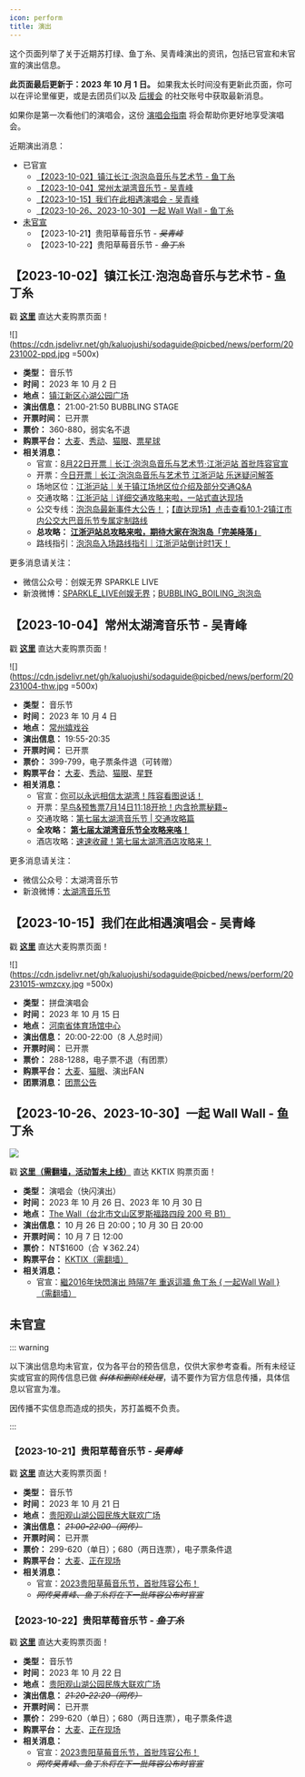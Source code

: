 ```yaml
---
icon: perform
title: 演出
---
```


这个页面列举了关于近期苏打绿、鱼丁糸、吴青峰演出的资讯，包括已官宣和未官宣的演出信息。

**此页面最后更新于：2023 年 10 月 1 日。** 如果我太长时间没有更新此页面，你可以在评论里催更，或是去团员们以及 [后援会](/wiki/fans/club) 的社交账号中获取最新消息。

如果你是第一次看他们的演唱会，这份 [演唱会指南](/concerts/guide/) 将会帮助你更好地享受演唱会。

近期演出消息：

- 已官宣
  - [【2023-10-02】镇江长江·泡泡岛音乐与艺术节 - 鱼丁糸](#【2023-10-02】镇江长江·泡泡岛音乐与艺术节-鱼丁糸)
  - [【2023-10-04】常州太湖湾音乐节 - 吴青峰](#【2023-10-04】常州太湖湾音乐节-吴青峰)
  - [【2023-10-15】我们在此相遇演唱会 - 吴青峰](#【2023-10-15】我们在此相遇演唱会-吴青峰)
  - [【2023-10-26、2023-10-30】一起 Wall Wall - 鱼丁糸](#【2023-10-26、2023-10-30】一起-wall-wall-鱼丁糸)
- [未官宣](#未官宣)
  - 【2023-10-21】贵阳草莓音乐节 - *~~吴青峰~~*
  - 【2023-10-22】贵阳草莓音乐节 - *~~鱼丁糸~~*

## 【2023-10-02】镇江长江·泡泡岛音乐与艺术节 - 鱼丁糸

戳 [**这里**](https://detail.damai.cn/item.htm?id=734211393774) 直达大麦购票页面！

![](https://cdn.jsdelivr.net/gh/kaluojushi/sodaguide@picbed/news/perform/20231002-ppd.jpg =500x)

- **类型：** 音乐节
- **时间：** 2023 年 10 月 2 日
- **地点：** [镇江新区心湖公园广场](https://surl.amap.com/hXU2ngv1m7dw)
- **演出信息：** 21:00-21:50 BUBBLING STAGE
- **开票时间：** 已开票
- **票价：** 360-880，弱实名不退
- **购票平台：** [大麦](https://detail.damai.cn/item.htm?id=734211393774)、[秀动](https://wap.showstart.com/pages/activity/detail/detail?activityId=206167)、[猫眼](https://www.gewara.com/detail/275388)、[票星球](https://m.piaoxingqiu.com/content/64dd97b1d7fdb20001d55b69)
- **相关消息：**
  - 官宣：[8月22日开票｜长江·泡泡岛音乐与艺术节·江浙沪站 首批阵容官宣](https://mp.weixin.qq.com/s/PAs6GwmcsIFau_jHHRGhsA)
  - 开票：[今日开票｜长江·泡泡岛音乐与艺术节 江浙沪站 乐迷疑问解答](https://mp.weixin.qq.com/s/wfNvYfbfqJbOdR4TxnNAKA)
  - 场地区位：[江浙沪站｜关于镇江场地区位介绍及部分交通Q&A](https://mp.weixin.qq.com/s/EGaQzunVGZ9Ei3i3bo3esQ)
  - 交通攻略：[江浙沪站｜详细交通攻略来啦，一站式直达现场](https://mp.weixin.qq.com/s/PWYKsjGH5QDZ-LELZkbR1w)
  - 公交专线：[泡泡岛最新事件大公告！](https://mp.weixin.qq.com/s/SndHV55r-5FU9n7pGRXccg)；[【直达现场】点击查看10.1-2镇江市内公交大巴音乐节专属定制路线](https://mp.weixin.qq.com/s/onhK15ikf-j__Z2rHSTZDA)
  - **总攻略：** [**江浙沪站总攻略来啦，期待大家在泡泡岛「完美降落」**](https://mp.weixin.qq.com/s/8h_sX8BaatTz_qQvuFtLSg)
  - 路线指引：[泡泡岛入场路线指引｜江浙沪站倒计时1天！](https://mp.weixin.qq.com/s/IfW3P58cvT5_3BF9eFCMJg)

更多消息请关注：
- 微信公众号：创娱无界 SPARKLE LIVE
- 新浪微博：[SPARKLE_LIVE创娱无界](https://weibo.com/u/7840752727)；[BUBBLING_BOILING_泡泡岛](https://weibo.com/u/7840847235)

## 【2023-10-04】常州太湖湾音乐节 - 吴青峰

戳 [**这里**](https://detail.damai.cn/item.htm?id=727393226154) 直达大麦购票页面！

![](https://cdn.jsdelivr.net/gh/kaluojushi/sodaguide@picbed/news/perform/20231004-thw.jpg =500x)

- **类型：** 音乐节
- **时间：** 2023 年 10 月 4 日
- **地点：** [常州嬉戏谷](https://surl.amap.com/eMMKug1nemu)
- **演出信息：** 19:55-20:35
- **开票时间：** 已开票
- **票价：** 399-799，电子票条件退（可转赠）
- **购票平台：** [大麦](https://detail.damai.cn/item.htm?id=727393226154)、[秀动](https://wap.showstart.com/pages/activity/detail/detail?activityId=202197)、[猫眼](https://www.gewara.com/detail/278682)、[星野](http://s.xingyeshow.com/weixin/qlhzmr/products/47?share_code=16887009526147&type=scan&code=0618btFa1VOPVF0EnoFa1o2ZYV08btFk&state=1)
- **相关消息：**
  - 官宣：[你可以永远相信太湖湾！阵容看图说话！](https://mp.weixin.qq.com/s/PGskakP2hLqq7qm4Jn5sGA)
  - 开票：[早鸟&预售票7月14日11:18开抢！内含抢票秘籍~](https://mp.weixin.qq.com/s/9tj5VG7sOP2xqkFtjZceIw)
  - 交通攻略：[第七届太湖湾音乐节 | 交通攻略篇](https://mp.weixin.qq.com/s/ODuTX70-DHV_ztN99Ol9Yw)
  - **全攻略：** [**第七届太湖湾音乐节全攻略来咯！**](https://mp.weixin.qq.com/s/2Zuk7A2MHxQX5RNtbeGODA)
  - 酒店攻略：[速速收藏！第七届太湖湾酒店攻略来！](https://mp.weixin.qq.com/s/0HgD29BDZ4l2AQjoDiuxYw)

更多消息请关注：
- 微信公众号：太湖湾音乐节
- 新浪微博：[太湖湾音乐节](https://weibo.com/u/7314727257)

## 【2023-10-15】我们在此相遇演唱会 - 吴青峰

戳 [**这里**](https://detail.damai.cn/item.htm?id=738630625561) 直达大麦购票页面！

![](https://cdn.jsdelivr.net/gh/kaluojushi/sodaguide@picbed/news/perform/20231015-wmzcxy.jpg =500x)

- **类型：** 拼盘演唱会
- **时间：** 2023 年 10 月 15 日
- **地点：** [河南省体育场馆中心](https://surl.amap.com/1F07bar1eevW)
- **演出信息：** 20:00-22:00（8 人总时间）
- **开票时间：** 已开票
- **票价：** 288-1288，电子票不退（有团票）
- **购票平台：** [大麦](https://detail.damai.cn/item.htm?id=738630625561)、[猫眼](https://www.gewara.com/detail/279921)、演出FAN
- **团票消息：** [团票公告](https://weibo.com/6552585714/NkbDqr830)

## 【2023-10-26、2023-10-30】一起 Wall Wall - 鱼丁糸

![](https://cdn.jsdelivr.net/gh/kaluojushi/sodaguide@picbed/news/perform/20231026-yqww.png)

戳 [**这里（需翻墙，活动暂未上线）**](https://kktix.com/) 直达 KKTIX 购票页面！

- **类型：** 演唱会（快闪演出）
- **时间：** 2023 年 10 月 26 日、2023 年 10 月 30 日
- **地点：** [The Wall（台北市文山区罗斯福路四段 200 号 B1）](https://surl.amap.com/U69HQL1b4Pq)
- **演出信息：** 10 月 26 日 20:00；10 月 30 日 20:00
- **开票时间：** 10 月 7 日 12:00
- **票价：** NT$1600（合 ￥362.24）
- **购票平台：** [KKTIX（需翻墙）](https://kktix.com/)
- **相关消息：**
  - 官宣：[繼2016年快閃演出 時隔7年 重返這牆 魚丁糸 { 一起Wall Wall }（需翻墙）](https://www.instagram.com/p/CxxtFPWPv2x/)

## 未官宣

::: warning

以下演出信息均未官宣，仅为各平台的预告信息，仅供大家参考查看。所有未经证实或官宣的网传信息已做 *~~斜体和删除线处理~~*，请不要作为官方信息传播，具体信息以官宣为准。

因传播不实信息而造成的损失，苏打盖概不负责。

:::

### 【2023-10-21】贵阳草莓音乐节 - *~~吴青峰~~*

戳 [**这里**](https://detail.damai.cn/item.htm?id=740088717977) 直达大麦购票页面！

- **类型：** 音乐节
- **时间：** 2023 年 10 月 21 日
- **地点：** [贵阳观山湖公园民族大联欢广场](https://surl.amap.com/7H8gpdh1z4Do)
- **演出信息：** *~~21:00-22:00（网传）~~*
- **开票时间：** 已开票
- **票价：** 299-620（单日）；680（两日连票），电子票条件退
- **购票平台：** [大麦](https://detail.damai.cn/item.htm?id=740088717977)、[正在现场](https://m.zhengzai.tv/#/ticket/detail?id=2966919800911585288379381)
- **相关消息：**
  - 官宣：[2023贵阳草莓音乐节，首批阵容公布！](https://mp.weixin.qq.com/s/-BMDCTjUJ3wVEIF5zZaKCQ)
  - *~~网传吴青峰、鱼丁糸将在下一批阵容公布时官宣~~*

### 【2023-10-22】贵阳草莓音乐节 - *~~鱼丁糸~~*

戳 [**这里**](https://detail.damai.cn/item.htm?id=740088717977) 直达大麦购票页面！

- **类型：** 音乐节
- **时间：** 2023 年 10 月 22 日
- **地点：** [贵阳观山湖公园民族大联欢广场](https://surl.amap.com/7H8gpdh1z4Do)
- **演出信息：** *~~21:20-22:20（网传）~~*
- **开票时间：** 已开票
- **票价：** 299-620（单日）；680（两日连票），电子票条件退
- **购票平台：** [大麦](https://detail.damai.cn/item.htm?id=740088717977)、[正在现场](https://m.zhengzai.tv/#/ticket/detail?id=2966919800911585288379381)
- **相关消息：**
  - 官宣：[2023贵阳草莓音乐节，首批阵容公布！](https://mp.weixin.qq.com/s/-BMDCTjUJ3wVEIF5zZaKCQ)
  - *~~网传吴青峰、鱼丁糸将在下一批阵容公布时官宣~~*
